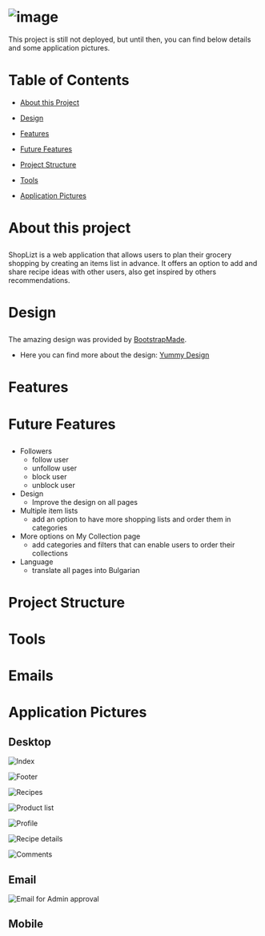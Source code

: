 # ![image](https://user-images.githubusercontent.com/104612887/227734156-42b96841-ff9c-4a66-a420-97a99a2386db.png)

This project is still not deployed, but until then, you can find below details and some application pictures.

# Table of Contents
  - <a href="#about">About this Project</a>
  - <a href="#design">Design</a>
  
  - <a href="#features">Features</a>
  - <a href="#future-features">Future Features</a>
  - <a href="#project-structure">Project Structure</a>
  - <a href="#tools">Tools</a>
  - <a href="#application-pictures">Application Pictures</a>

# <p id="about">About this project</p>

ShopLizt is a web application that allows users to plan their grocery shopping by creating an items list in advance. 
It offers an option to add and share recipe ideas with other users, also get inspired by others recommendations.

# <p id="design">Design</p>

The amazing design was provided by <a href="https://bootstrapmade.com/">BootstrapMade</a>.

 - Here you can find more about the design: <a href="https://bootstrapmade.com/demo/templates/Yummy/">Yummy Design</a>

# <p id="features">Features</p>



# <p id="future-features">Future Features</p>
  - Followers
    - follow user
    - unfollow user
    - block user
    - unblock user
  - Design
    - Improve the design on all pages
  - Multiple item lists
    - add an option to have more shopping lists and order them in categories
  - More options on My Collection page
    - add categories and filters that can enable users to order their collections
  - Language
    - translate all pages into Bulgarian
   


# <p id="project-structure">Project Structure</p>

# <p id="tools">Tools</p>

# <p id="tools">Emails</p>


# <p id="application-pictures">Application Pictures</p>

## Desktop
![Index](https://user-images.githubusercontent.com/104612887/227734581-d495bb90-0d5b-4c86-a2c9-1af4e096daf8.png)

![Footer](https://user-images.githubusercontent.com/104612887/227734614-cecf06e1-f8fc-43f8-8068-8cb2adcf9f50.png)

![Recipes](https://user-images.githubusercontent.com/104612887/227734891-de6d7e4e-02a7-4fa4-bb64-cec1d40ac4c8.png)

![Product list](https://user-images.githubusercontent.com/104612887/227734789-1397b30e-8212-43fd-bca9-e2464b1d3107.png)

![Profile](https://user-images.githubusercontent.com/104612887/227734987-a902787f-0dca-4ccf-becf-4c3928338460.png)

![Recipe details](https://user-images.githubusercontent.com/104612887/227735109-15467118-142a-401c-8568-66220edf34da.png)

![Comments](https://user-images.githubusercontent.com/104612887/227735189-90c69cca-95ba-4711-bfbd-a72e8e888624.png)


## Email

![Email for Admin approval](https://user-images.githubusercontent.com/104612887/228433003-8704df09-019b-450b-b66d-119977ae50c0.png)



## Mobile
